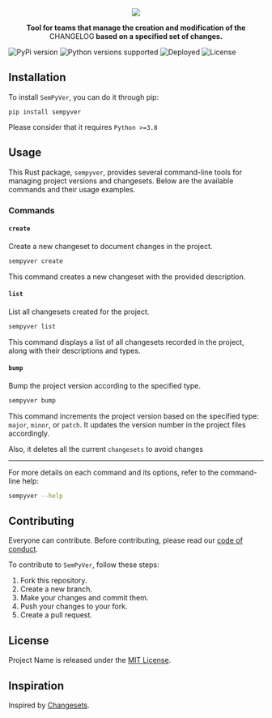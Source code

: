 <p align="center">
    <img src="https://github.com/ricardoleal20/SemPyVer/blob/main/docs/img/logo.png" />
</p>
<p align="center">
    <b>Tool for teams that manage the creation and modification of the </b>CHANGELOG<b> based on a specified set of changes.</b>
</p>

![PyPi version](https://img.shields.io/pypi/v/sempyver?label=PyPi%20version&logo=PyPi&style=for-the-badge)
![Python versions supported](https://img.shields.io/pypi/pyversions/sempyver?label=Python%20Versions%20Supported&logo=Python&style=for-the-badge)
![Deployed](https://img.shields.io/github/actions/workflow/status/ricardoleal20/sempyver/.github/workflows/publish_on_release.yml?branch=main&label=LAST%20VERSION%20DEPLOYED%20%F0%9F%9A%80&logo=Github&style=for-the-badge)
![License](https://img.shields.io/github/license/ricardoleal20/sempyver?color=%23808000&label=%F0%9F%93%84%20LICENSE&style=for-the-badge)

## Installation

To install `SemPyVer`, you can do it through pip:

```
pip install sempyver
```

Please consider that it requires `Python >=3.8`

## Usage

This Rust package, `sempyver`, provides several command-line tools for managing project versions and changesets. Below are the available commands and their usage examples.

### Commands

#### `create`

Create a new changeset to document changes in the project.

```sh
sempyver create
```

This command creates a new changeset with the provided description. 

#### `list`

List all changesets created for the project.

```sh
sempyver list
```

This command displays a list of all changesets recorded in the project, along with their descriptions and types.

#### `bump`

Bump the project version according to the specified type.

```sh
sempyver bump
```

This command increments the project version based on the specified type: `major`, `minor`, or `patch`. It updates the version number in the project files accordingly.

Also, it deletes all the current `changesets` to avoid changes 

---

For more details on each command and its options, refer to the command-line help:

```sh
sempyver --help
```

## Contributing

Everyone can contribute. Before contributing, please read our [code of conduct](CODE_OF_CONDUCT.md).

To contribute to `SemPyVer`, follow these steps:

1. Fork this repository.
2. Create a new branch.
3. Make your changes and commit them.
4. Push your changes to your fork.
5. Create a pull request.

## License

Project Name is released under the [MIT License](LICENSE).

## Inspiration

Inspired by [Changesets](https://github.com/changesets/changesets).
